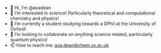 - 👋 Hi, I’m @avadean
- 👀 I’m interested in science! Particularly theoretical and computational chemistry and physics!
- 🌱 I’m currently a student studying towards a DPhil at the University of Oxford!
- 💞️ I’m looking to collaborate on anything science related, particularly quantum physics!
- 📫 How to reach me: ava.dean@chem.ox.ac.uk

<!---
avadean/avadean is a ✨ special ✨ repository because its `README.md` (this file) appears on your GitHub profile.
You can click the Preview link to take a look at your changes.
--->
